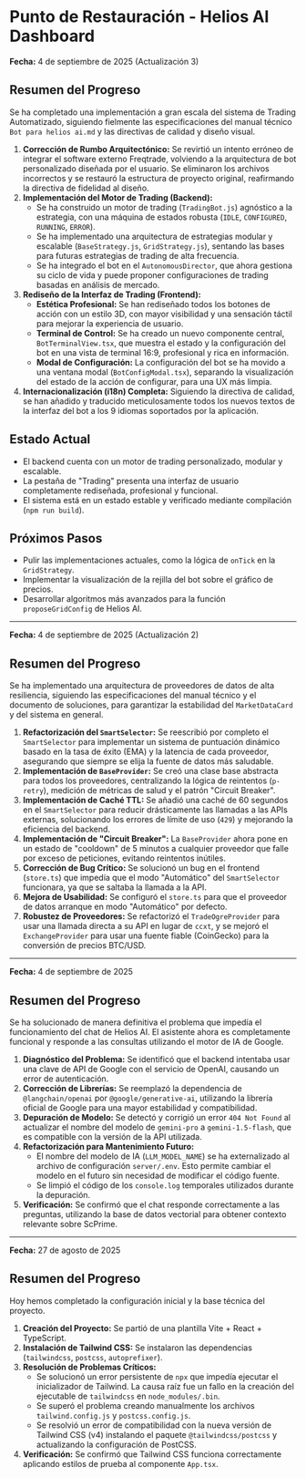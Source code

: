 # Punto de Restauración - Helios AI Dashboard

**Fecha:** 4 de septiembre de 2025 (Actualización 3)

## Resumen del Progreso

Se ha completado una implementación a gran escala del sistema de Trading Automatizado, siguiendo fielmente las especificaciones del manual técnico `Bot para helios ai.md` y las directivas de calidad y diseño visual.

1.  **Corrección de Rumbo Arquitectónico:** Se revirtió un intento erróneo de integrar el software externo Freqtrade, volviendo a la arquitectura de bot personalizado diseñada por el usuario. Se eliminaron los archivos incorrectos y se restauró la estructura de proyecto original, reafirmando la directiva de fidelidad al diseño.
2.  **Implementación del Motor de Trading (Backend):**
    *   Se ha construido un motor de trading (`TradingBot.js`) agnóstico a la estrategia, con una máquina de estados robusta (`IDLE`, `CONFIGURED`, `RUNNING`, `ERROR`).
    *   Se ha implementado una arquitectura de estrategias modular y escalable (`BaseStrategy.js`, `GridStrategy.js`), sentando las bases para futuras estrategias de trading de alta frecuencia.
    *   Se ha integrado el bot en el `AutonomousDirector`, que ahora gestiona su ciclo de vida y puede proponer configuraciones de trading basadas en análisis de mercado.
3.  **Rediseño de la Interfaz de Trading (Frontend):**
    *   **Estética Profesional:** Se han rediseñado todos los botones de acción con un estilo 3D, con mayor visibilidad y una sensación táctil para mejorar la experiencia de usuario.
    *   **Terminal de Control:** Se ha creado un nuevo componente central, `BotTerminalView.tsx`, que muestra el estado y la configuración del bot en una vista de terminal 16:9, profesional y rica en información.
    *   **Modal de Configuración:** La configuración del bot se ha movido a una ventana modal (`BotConfigModal.tsx`), separando la visualización del estado de la acción de configurar, para una UX más limpia.
4.  **Internacionalización (i18n) Completa:** Siguiendo la directiva de calidad, se han añadido y traducido meticulosamente todos los nuevos textos de la interfaz del bot a los 9 idiomas soportados por la aplicación.

## Estado Actual

*   El backend cuenta con un motor de trading personalizado, modular y escalable.
*   La pestaña de "Trading" presenta una interfaz de usuario completamente rediseñada, profesional y funcional.
*   El sistema está en un estado estable y verificado mediante compilación (`npm run build`).

## Próximos Pasos

*   Pulir las implementaciones actuales, como la lógica de `onTick` en la `GridStrategy`.
*   Implementar la visualización de la rejilla del bot sobre el gráfico de precios.
*   Desarrollar algoritmos más avanzados para la función `proposeGridConfig` de Helios AI.

---
**Fecha:** 4 de septiembre de 2025 (Actualización 2)

## Resumen del Progreso

Se ha implementado una arquitectura de proveedores de datos de alta resiliencia, siguiendo las especificaciones del manual técnico y el documento de soluciones, para garantizar la estabilidad del `MarketDataCard` y del sistema en general.

1.  **Refactorización del `SmartSelector`:** Se reescribió por completo el `SmartSelector` para implementar un sistema de puntuación dinámico basado en la tasa de éxito (EMA) y la latencia de cada proveedor, asegurando que siempre se elija la fuente de datos más saludable.
2.  **Implementación de `BaseProvider`:** Se creó una clase base abstracta para todos los proveedores, centralizando la lógica de reintentos (`p-retry`), medición de métricas de salud y el patrón "Circuit Breaker".
3.  **Implementación de Caché TTL:** Se añadió una caché de 60 segundos en el `SmartSelector` para reducir drásticamente las llamadas a las APIs externas, solucionando los errores de límite de uso (`429`) y mejorando la eficiencia del backend.
4.  **Implementación de "Circuit Breaker":** La `BaseProvider` ahora pone en un estado de "cooldown" de 5 minutos a cualquier proveedor que falle por exceso de peticiones, evitando reintentos inútiles.
5.  **Corrección de Bug Crítico:** Se solucionó un bug en el frontend (`store.ts`) que impedía que el modo "Automático" del `SmartSelector` funcionara, ya que se saltaba la llamada a la API.
6.  **Mejora de Usabilidad:** Se configuró el `store.ts` para que el proveedor de datos arranque en modo "Automático" por defecto.
7.  **Robustez de Proveedores:** Se refactorizó el `TradeOgreProvider` para usar una llamada directa a su API en lugar de `ccxt`, y se mejoró el `ExchangeProvider` para usar una fuente fiable (CoinGecko) para la conversión de precios BTC/USD.

---
**Fecha:** 4 de septiembre de 2025

## Resumen del Progreso

Se ha solucionado de manera definitiva el problema que impedía el funcionamiento del chat de Helios AI. El asistente ahora es completamente funcional y responde a las consultas utilizando el motor de IA de Google.

1.  **Diagnóstico del Problema:** Se identificó que el backend intentaba usar una clave de API de Google con el servicio de OpenAI, causando un error de autenticación.
2.  **Corrección de Librerías:** Se reemplazó la dependencia de `@langchain/openai` por `@google/generative-ai`, utilizando la librería oficial de Google para una mayor estabilidad y compatibilidad.
3.  **Depuración de Modelo:** Se detectó y corrigió un error `404 Not Found` al actualizar el nombre del modelo de `gemini-pro` a `gemini-1.5-flash`, que es compatible con la versión de la API utilizada.
4.  **Refactorización para Mantenimiento Futuro:**
    *   El nombre del modelo de IA (`LLM_MODEL_NAME`) se ha externalizado al archivo de configuración `server/.env`. Esto permite cambiar el modelo en el futuro sin necesidad de modificar el código fuente.
    *   Se limpió el código de los `console.log` temporales utilizados durante la depuración.
5.  **Verificación:** Se confirmó que el chat responde correctamente a las preguntas, utilizando la base de datos vectorial para obtener contexto relevante sobre ScPrime.

---
**Fecha:** 27 de agosto de 2025

## Resumen del Progreso

Hoy hemos completado la configuración inicial y la base técnica del proyecto.

1.  **Creación del Proyecto:** Se partió de una plantilla Vite + React + TypeScript.
2.  **Instalación de Tailwind CSS:** Se instalaron las dependencias (`tailwindcss`, `postcss`, `autoprefixer`).
3.  **Resolución de Problemas Críticos:**
    *   Se solucionó un error persistente de `npx` que impedía ejecutar el inicializador de Tailwind. La causa raíz fue un fallo en la creación del ejecutable de `tailwindcss` en `node_modules/.bin`.
    *   Se superó el problema creando manualmente los archivos `tailwind.config.js` y `postcss.config.js`.
    *   Se resolvió un error de compatibilidad con la nueva versión de Tailwind CSS (v4) instalando el paquete `@tailwindcss/postcss` y actualizando la configuración de PostCSS.
4.  **Verificación:** Se confirmó que Tailwind CSS funciona correctamente aplicando estilos de prueba al componente `App.tsx`.
